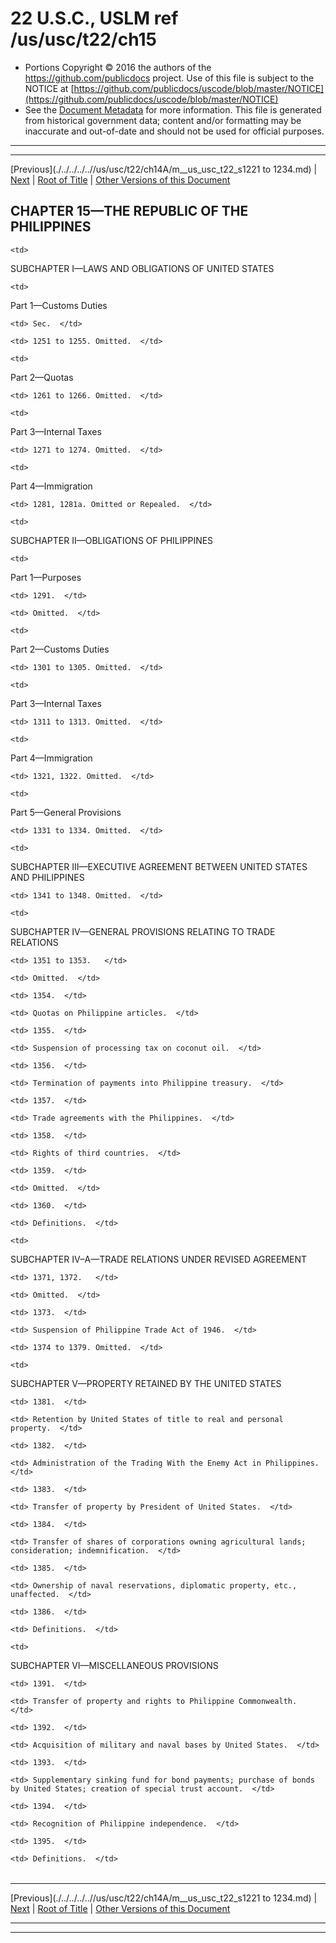 ---
---

# 22 U.S.C., USLM ref /us/usc/t22/ch15

* Portions Copyright © 2016 the authors of the https://github.com/publicdocs project.
  Use of this file is subject to the NOTICE at [https://github.com/publicdocs/uscode/blob/master/NOTICE](https://github.com/publicdocs/uscode/blob/master/NOTICE)
* See the [Document Metadata](././../../../..//README.md) for more information.
  This file is generated from historical government data; content and/or formatting may be inaccurate and out-of-date and should not be used for official purposes.

----------
----------

[Previous](./../../../..//us/usc/t22/ch14A/m__us_usc_t22_s1221 to 1234.md) | [Next](./../../../..//us/usc/t22/ch15/schI/m__us_usc_t22_ch15_schI.md) | [Root of Title](./../../../../) | [Other Versions of this Document](https://publicdocs.github.io/go/links?ns=uslm&ref=%2Fus%2Fusc%2Ft22%2Fch15)

## CHAPTER 15—THE REPUBLIC OF THE PHILIPPINES

<table>

  <tr>

    <td> 

SUBCHAPTER I—LAWS AND OBLIGATIONS OF UNITED STATES  </td>

  </tr>

  <tr>

    <td> 

Part 1—Customs Duties  </td>

  </tr>

  <tr>

    <td> Sec.  </td>

  </tr>

  <tr>

    <td> 1251 to 1255. Omitted.  </td>

  </tr>

  <tr>

    <td> 

Part 2—Quotas  </td>

  </tr>

  <tr>

    <td> 1261 to 1266. Omitted.  </td>

  </tr>

  <tr>

    <td> 

Part 3—Internal Taxes  </td>

  </tr>

  <tr>

    <td> 1271 to 1274. Omitted.  </td>

  </tr>

  <tr>

    <td> 

Part 4—Immigration  </td>

  </tr>

  <tr>

    <td> 1281, 1281a. Omitted or Repealed.  </td>

  </tr>

  <tr>

    <td> 

SUBCHAPTER II—OBLIGATIONS OF PHILIPPINES  </td>

  </tr>

  <tr>

    <td> 

Part 1—Purposes  </td>

  </tr>

  <tr>

    <td> 1291.  </td>

    <td> Omitted.  </td>

  </tr>

  <tr>

    <td> 

Part 2—Customs Duties  </td>

  </tr>

  <tr>

    <td> 1301 to 1305. Omitted.  </td>

  </tr>

  <tr>

    <td> 

Part 3—Internal Taxes  </td>

  </tr>

  <tr>

    <td> 1311 to 1313. Omitted.  </td>

  </tr>

  <tr>

    <td> 

Part 4—Immigration  </td>

  </tr>

  <tr>

    <td> 1321, 1322. Omitted.  </td>

  </tr>

  <tr>

    <td> 

Part 5—General Provisions  </td>

  </tr>

  <tr>

    <td> 1331 to 1334. Omitted.  </td>

  </tr>

  <tr>

    <td> 

SUBCHAPTER III—EXECUTIVE AGREEMENT BETWEEN UNITED STATES AND PHILIPPINES  </td>

  </tr>

  <tr>

    <td> 1341 to 1348. Omitted.  </td>

  </tr>

  <tr>

    <td> 

SUBCHAPTER IV—GENERAL PROVISIONS RELATING TO TRADE RELATIONS  </td>

  </tr>

  <tr>

    <td> 1351 to 1353.   </td>

    <td> Omitted.  </td>

  </tr>

  <tr>

    <td> 1354.  </td>

    <td> Quotas on Philippine articles.  </td>

  </tr>

  <tr>

    <td> 1355.  </td>

    <td> Suspension of processing tax on coconut oil.  </td>

  </tr>

  <tr>

    <td> 1356.  </td>

    <td> Termination of payments into Philippine treasury.  </td>

  </tr>

  <tr>

    <td> 1357.  </td>

    <td> Trade agreements with the Philippines.  </td>

  </tr>

  <tr>

    <td> 1358.  </td>

    <td> Rights of third countries.  </td>

  </tr>

  <tr>

    <td> 1359.  </td>

    <td> Omitted.  </td>

  </tr>

  <tr>

    <td> 1360.  </td>

    <td> Definitions.  </td>

  </tr>

  <tr>

    <td> 

SUBCHAPTER IV–A—TRADE RELATIONS UNDER REVISED AGREEMENT  </td>

  </tr>

  <tr>

    <td> 1371, 1372.   </td>

    <td> Omitted.  </td>

  </tr>

  <tr>

    <td> 1373.  </td>

    <td> Suspension of Philippine Trade Act of 1946.  </td>

  </tr>

  <tr>

    <td> 1374 to 1379. Omitted.  </td>

  </tr>

  <tr>

    <td> 

SUBCHAPTER V—PROPERTY RETAINED BY THE UNITED STATES  </td>

  </tr>

  <tr>

    <td> 1381.  </td>

    <td> Retention by United States of title to real and personal property.  </td>

  </tr>

  <tr>

    <td> 1382.  </td>

    <td> Administration of the Trading With the Enemy Act in Philippines.  </td>

  </tr>

  <tr>

    <td> 1383.  </td>

    <td> Transfer of property by President of United States.  </td>

  </tr>

  <tr>

    <td> 1384.  </td>

    <td> Transfer of shares of corporations owning agricultural lands; consideration; indemnification.  </td>

  </tr>

  <tr>

    <td> 1385.  </td>

    <td> Ownership of naval reservations, diplomatic property, etc., unaffected.  </td>

  </tr>

  <tr>

    <td> 1386.  </td>

    <td> Definitions.  </td>

  </tr>

  <tr>

    <td> 

SUBCHAPTER VI—MISCELLANEOUS PROVISIONS  </td>

  </tr>

  <tr>

    <td> 1391.  </td>

    <td> Transfer of property and rights to Philippine Commonwealth.  </td>

  </tr>

  <tr>

    <td> 1392.  </td>

    <td> Acquisition of military and naval bases by United States.  </td>

  </tr>

  <tr>

    <td> 1393.  </td>

    <td> Supplementary sinking fund for bond payments; purchase of bonds by United States; creation of special trust account.  </td>

  </tr>

  <tr>

    <td> 1394.  </td>

    <td> Recognition of Philippine independence.  </td>

  </tr>

  <tr>

    <td> 1395.  </td>

    <td> Definitions.  </td>

  </tr>

</table>

----------

[Previous](./../../../..//us/usc/t22/ch14A/m__us_usc_t22_s1221 to 1234.md) | [Next](./../../../..//us/usc/t22/ch15/schI/m__us_usc_t22_ch15_schI.md) | [Root of Title](./../../../../) | [Other Versions of this Document](https://publicdocs.github.io/go/links?ns=uslm&ref=%2Fus%2Fusc%2Ft22%2Fch15)

----------
----------




